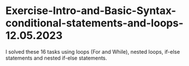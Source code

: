 # Exercise-Intro-and-Basic-Syntax-conditional-statements-and-loops-12.05.2023
I solved these 16 tasks using loops (For and While), nested loops, if-else statements and nested if-else statements.
